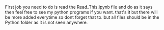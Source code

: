 First job you need to do is read the Read_This.ipynb file and do as it says
then feel free to see my python programs if you want.
that's it but there will be more added everytime so dont forget that to.
but all files should be in the Python folder as it is not seen anywhere.
